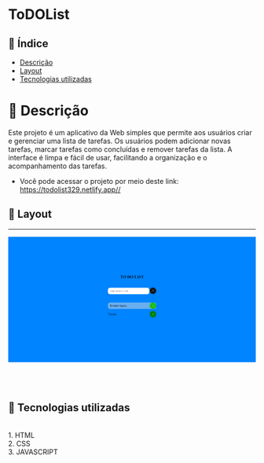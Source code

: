 # ToDOList


## 📜 Índice
- <a href="#-descrição">Descrição</a>
- <a href="#-layout">Layout</a>
- <a href="#-tecnologias-utilizadas">Tecnologias utilizadas</a>



# 💭 Descrição
Este projeto é um aplicativo da Web simples que permite aos usuários criar e gerenciar uma lista de tarefas. Os usuários podem adicionar novas tarefas, marcar tarefas como concluídas e remover tarefas da lista. A interface é limpa e fácil de usar, facilitando a organização e o acompanhamento das tarefas.
- Você pode acessar o projeto por meio deste link: <a>https://todolist329.netlify.app//<a>


## 📲 Layout
<hr>

![layout](layout.png)

<br>
<br>

## 🔧 Tecnologias utilizadas
<br>
1. HTML<BR>
2. CSS<BR>
3. JAVASCRIPT


